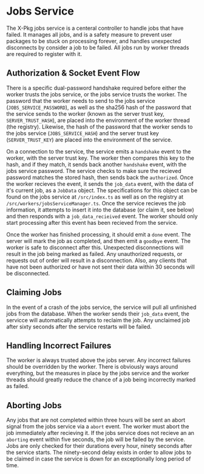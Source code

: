 # Jobs Service

The X-Pkg jobs service is a centeral controller to handle jobs that have failed. It manages all jobs, and is a safety measure to prevent user packages to be stuck on processing forever, and handles unexpected disconnects by consider a job to be failed. All jobs run by worker threads are required to register with it.

## Authorization & Socket Event Flow

There is a specific dual-password handshake required before either the worker trusts the jobs service, or the jobs service trusts the worker. The password that the worker needs to send to the jobs service (`JOBS_SERVICE_PASSWORD`), as well as the sha256 hash of the password that the service sends to the worker (known as the server trust key, `SERVER_TRUST_HASH`), are placed into the environment of the worker thread (the registry). Likewise, the hash of the password that the worker sends to the jobs service (`JOBS_SERVICE_HASH`) and the server trust key (`SERVER_TRUST_KEY`) are placed into the environment of the service.

On a connection to the service, the service emits a `handshake` event to the worker, with the server trust key. The worker then compares this key to the hash, and if they match, it sends back another `handshake` event, with the jobs service password. The service checks to make sure the recieved password matches the stored hash, then sends back the `authorized`. Once the worker recieves the event, it sends the `job_data` event, with the data of it's current job, as a `JobData` object. The specifications for this object can be found on the jobs service at `/src/index.ts` as well as on the registry at `/src/workers/jobsServiceManager.ts`. Once the service recieves the job information, it attempts to insert it into the database (or claim it, see below) and then responds with a `job_data_recieived` event. The worker should only start processing after this event has been recieved from the service.

Once the worker has finished processing, it should emit a `done` event. The server will mark the job as completed, and then emit a `goodbye` event. The worker is safe to disconnect after this. Unexpected disconnections will result in the job being marked as failed. Any unauthorized requests, or requests out of order will result in a disconnection. Also, any clients that have not been authorized or have not sent their data within 30 seconds will be disconnected.

## Claiming Jobs

In the event of a crash of the jobs service, the service will pull all unfinished jobs from the database. When the worker sends their `job_data` event, the servicce will automatically attempts to reclaim the job. Any unclaimed job after sixty seconds after the service restarts will be failed.

## Handling Incorrect Failures

The worker is always trusted above the jobs server. Any incorrect failures should be overridden by the worker. There is obviously ways around everything, but the measures in place by the jobs service and the worker threads should greatly reduce the chance of a job being incorrectly marked as failed.

## Aborting Jobs

Any jobs that are not completed within three hours will be sent an abort signal from the jobs service via a `abort` event. The worker must abort the job immediately after recieving it. If the jobs service does not recieve an an `aborting` event within five seconds, the job will be failed by the service. Jobs are only checked for their durations every hour, ninety seconds after the service starts. The ninety-second delay exists in order to allow jobs to be claimed in case the service is down for an exceptionally long period of time.